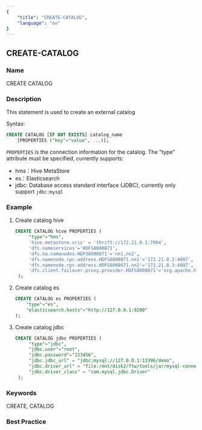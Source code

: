 ```yaml
---
{
    "title": "CREATE-CATALOG",
    "language": "en"
}
---
```


<!--
Licensed to the Apache Software Foundation (ASF) under one
or more contributor license agreements.  See the NOTICE file
distributed with this work for additional information
regarding copyright ownership.  The ASF licenses this file
to you under the Apache License, Version 2.0 (the
"License"); you may not use this file except in compliance
with the License.  You may obtain a copy of the License at

  http://www.apache.org/licenses/LICENSE-2.0

Unless required by applicable law or agreed to in writing,
software distributed under the License is distributed on an
"AS IS" BASIS, WITHOUT WARRANTIES OR CONDITIONS OF ANY
KIND, either express or implied.  See the License for the
specific language governing permissions and limitations
under the License.
-->

## CREATE-CATALOG

### Name

CREATE CATALOG

### Description

This statement is used to create an external catalog

Syntax:

```sql
CREATE CATALOG [IF NOT EXISTS] catalog_name
    [PROPERTIES ("key"="value", ...)];
```

`PROPERTIES` is the connection information for the catalog. The "type" attribute must be specified, currently supports:

* hms：Hive MetaStore
* es：Elasticsearch
* jdbc: Database access standard interface (JDBC), currently only support `jdbc:mysql`

### Example

1. Create catalog hive

   ```sql
   CREATE CATALOG hive PROPERTIES (
		"type"="hms",
		'hive.metastore.uris' = 'thrift://172.21.0.1:7004',
		'dfs.nameservices'='HDFS8000871',
		'dfs.ha.namenodes.HDFS8000871'='nn1,nn2',
		'dfs.namenode.rpc-address.HDFS8000871.nn1'='172.21.0.2:4007',
		'dfs.namenode.rpc-address.HDFS8000871.nn2'='172.21.0.3:4007',
		'dfs.client.failover.proxy.provider.HDFS8000871'='org.apache.hadoop.hdfs.server.namenode.ha.ConfiguredFailoverProxyProvider'
	);
	```

2. Create catalog es

   ```sql
   CREATE CATALOG es PROPERTIES (
	   "type"="es",
	   "elasticsearch.hosts"="http://127.0.0.1:9200"
   );
   ```

3. Create catalog jdbc

   ```sql
   CREATE CATALOG jdbc PROPERTIES (
		"type"="jdbc",
		"jdbc.user"="root",
		"jdbc.password"="123456",
		"jdbc.jdbc_url" = "jdbc:mysql://127.0.0.1:13396/demo",
		"jdbc.driver_url" = "file:/mnt/disk2/ftw/tools/jar/mysql-connector-java-5.1.47/mysql-connector-java-5.1.47.jar",
		"jdbc.driver_class" = "com.mysql.jdbc.Driver"
	);
   ```

### Keywords

CREATE, CATALOG

### Best Practice

